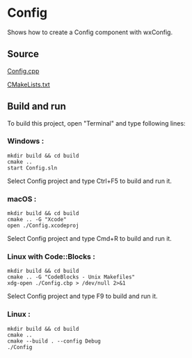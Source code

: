 # Config

Shows how to create a Config component with wxConfig.

## Source

[Config.cpp](Config.cpp)

[CMakeLists.txt](CMakeLists.txt)

## Build and run

To build this project, open "Terminal" and type following lines:

### Windows :

``` shell
mkdir build && cd build
cmake .. 
start Config.sln
```

Select Config project and type Ctrl+F5 to build and run it.

### macOS :

``` shell
mkdir build && cd build
cmake .. -G "Xcode"
open ./Config.xcodeproj
```

Select Config project and type Cmd+R to build and run it.

### Linux with Code::Blocks :

``` shell
mkdir build && cd build
cmake .. -G "CodeBlocks - Unix Makefiles"
xdg-open ./Config.cbp > /dev/null 2>&1
```

Select Config project and type F9 to build and run it.

### Linux :

``` shell
mkdir build && cd build
cmake .. 
cmake --build . --config Debug
./Config
```
